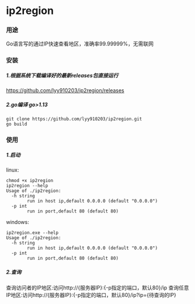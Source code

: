 # ip2region
### 用途
Go语言写的通过IP快速查看地区，准确率99.99999%，无需联网
### 安装
##### 1.根据系统下载编译好的最新releases包直接运行
https://github.com/lyy910203/ip2region/releases
##### 2.go编译 go>1.13
```
git clone https://github.com/lyy910203/ip2region.git
go build 
```

### 使用
##### 1.启动
linux:
```
chmod +x ip2region
ip2region --help
Usage of ./ip2region:
  -h string
    	run in host ip,default 0.0.0.0 (default "0.0.0.0")
  -p int
    	run in port,default 80 (default 80)

```
windows:
```
ip2region.exe --help
Usage of ./ip2region:
  -h string
    	run in host ip,default 0.0.0.0 (default "0.0.0.0")
  -p int
    	run in port,default 80 (default 80)

```
##### 2.查询
查询访问者的IP地区:访问http://{服务器IP}:{-p指定的端口，默认80}/ip
查询任意IP地区:访问http://{服务器IP}:{-p指定的端口，默认80}/ip?ip={待查询的IP}